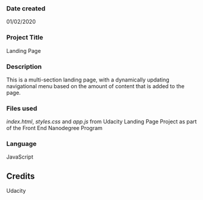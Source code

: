 ### Date created
01/02/2020

### Project Title
Landing Page

### Description
This is a multi-section landing page, with a dynamically updating navigational
menu based on the amount of content that is added to the page.

### Files used
_index.html_, _styles.css_ and _app.js_ from Udacity Landing Page Project as
part of the Front End Nanodegree Program

### Language
JavaScript

## Credits
Udacity
